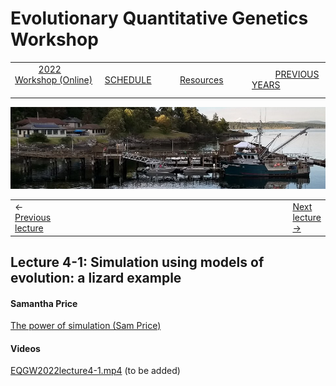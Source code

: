 
# Evolutionary Quantitative Genetics Workshop #

|        |        |        |    |
|--------|---------------------------------------------|--------------------|------------------------------------------|
| &nbsp;&nbsp;&nbsp;&nbsp;&nbsp;&nbsp;&nbsp;&nbsp;&nbsp; [2022 Workshop (Online)](/index.html) &nbsp;&nbsp;&nbsp;&nbsp;&nbsp;&nbsp;&nbsp;&nbsp;&nbsp; | &nbsp;&nbsp;&nbsp;&nbsp;&nbsp;&nbsp;&nbsp;&nbsp;&nbsp;&nbsp;&nbsp;&nbsp; [SCHEDULE](schedule.html) &nbsp;&nbsp;&nbsp;&nbsp;&nbsp;&nbsp;&nbsp;&nbsp;&nbsp; | &nbsp;&nbsp;&nbsp;&nbsp;&nbsp;&nbsp;&nbsp;&nbsp;&nbsp;&nbsp;&nbsp;&nbsp; [Resources](resources.html) &nbsp;&nbsp;&nbsp;&nbsp;&nbsp;&nbsp;&nbsp;&nbsp;&nbsp; | &nbsp;&nbsp;&nbsp;&nbsp;&nbsp;&nbsp;&nbsp;&nbsp;&nbsp; [PREVIOUS YEARS](previous.html) &nbsp;&nbsp;&nbsp;&nbsp;&nbsp;&nbsp; |


<div align="left">
<img src="/media/FHLimage2018b.jpg" alt="FHL waterfront in 2018">
</div>

<table><tr><td>&larr; <a href="lecture3-3.html">Previous lecture</a></td><td width="665">&nbsp;</td><td> <a href="lecture4-2.html">Next lecture &rarr;</a></td></tr></table>

  

## Lecture 4-1: Simulation using models of evolution: a lizard example ##

#### Samantha Price ####
  
[The power of simulation (Sam Price)](https://drive.google.com/file/d/1msE89JDvm6NLGVSGHDMN3RBb8XXcde8G/view?usp=sharing)


#### Videos ####

[EQGW2022lecture4-1.mp4]() (to be added)



